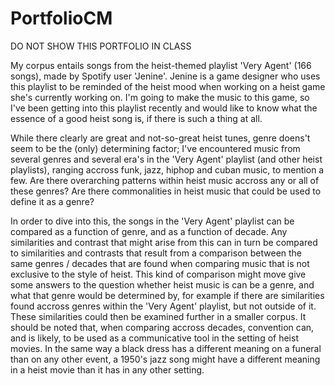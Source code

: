 # PortfolioCM
DO NOT SHOW THIS PORTFOLIO IN CLASS 

My corpus entails songs from the heist-themed playlist 'Very Agent' (166 songs), made by Spotify user 'Jenine'. Jenine is a game designer who uses this playlist to be reminded of the heist mood when working on a heist game she's currently working on. I'm going to make the music to this game, so I've been getting into this playlist recently and would like to know what the essence of a good heist song is, if there is such a thing at all. 

While there clearly are great and not-so-great heist tunes, genre doens't seem to be the (only) determining factor; I've encountered music from several genres and several era's in the 'Very Agent' playlist (and other heist playlists), ranging accross funk, jazz, hiphop and cuban music, to mention a few. Are there overarching patterns within heist music accross any or all of these genres? Are there commonalities in heist music that could be used to define it as a genre? 

In order to dive into this, the songs in the 'Very Agent' playlist can be compared as a function of genre, and as a function of decade. Any similarities and contrast that might arise from this can in turn be compared to similarities and contrasts that result from a comparison between the same genres / decades that are found when comparing music that is not exclusive to the style of heist. This kind of comparison might move give some answers to the question whether heist music is can be a genre, and what that genre would be determined by, for example if there are similarities found accross genres within the 'Very Agent' playlist, but not outside of it. These similarities could then be examined further in a smaller corpus. It should be noted that, when comparing accross decades, convention can, and is likely, to be used as a communicative tool in the setting of heist movies. In the same way a black dress has a different meaning on a funeral than on any other event, a 1950's jazz song might have a different meaning in a heist movie than it has in any other setting. 


